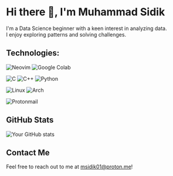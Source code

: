 # Hi there :wave:, I'm Muhammad Sidik
I'm a Data Science beginner with a keen interest in analyzing data. <br>
I enjoy exploring patterns and solving challenges.

## Technologies:
![Neovim](https://img.shields.io/badge/NeoVim-%2357A143.svg?&style=for-the-badge&logo=neovim&logoColor=white)
![Google Colab](https://img.shields.io/badge/Google%20Colab-%23F9A825.svg?style=for-the-badge&logo=googlecolab&logoColor=white)

![C](https://img.shields.io/badge/c-%2300599C.svg?style=for-the-badge&logo=c&logoColor=white)
![C++](https://img.shields.io/badge/c++-%2300599C.svg?style=for-the-badge&logo=c%2B%2B&logoColor=white)
![Python](https://img.shields.io/badge/python-3670A0?style=for-the-badge&logo=python&logoColor=ffdd54)

![Linux](https://img.shields.io/badge/Linux-FCC624?style=for-the-badge&logo=linux&logoColor=black)
![Arch](https://img.shields.io/badge/Arch%20Linux-1793D1?logo=arch-linux&logoColor=fff&style=for-the-badge)

![Protonmail](https://img.shields.io/badge/ProtonMail-8B89CC?style=for-the-badge&logo=protonmail&logoColor=white)

## GitHub Stats
![Your GitHub stats](https://github-readme-stats.vercel.app/api?username=yourusername&show_icons=true&theme=radical)

## Contact Me

Feel free to reach out to me at msidik01@proton.me!

